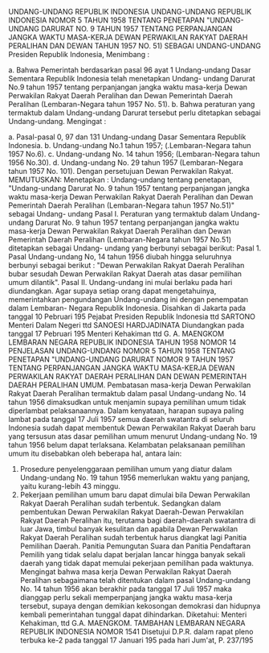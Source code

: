  UNDANG-UNDANG REPUBLIK INDONESIA UNDANG-UNDANG REPUBLIK INDONESIA NOMOR 5 TAHUN 1958 TENTANG PENETAPAN "UNDANG-UNDANG DARURAT NO. 9 TAHUN 1957 TENTANG PERPANJANGAN JANGKA WAKTU MASA-KERJA DEWAN PERWAKILAN RAKYAT DAERAH PERALIHAN DAN DEWAN TAHUN 1957 NO. 51) SEBAGAI UNDANG-UNDANG Presiden Republik Indonesia,
Menimbang :

a. Bahwa Pemerintah berdasarkan pasal 96 ayat 1 Undang-undang Dasar Sementara Republik Indonesia telah menetapkan Undang- undang Darurat No.9 tahun 1957 tentang perpanjangan jangka waktu masa-kerja Dewan Perwakilan Rakyat Daerah Peralihan dan Dewan Pemerintah Daerah Peralihan (Lembaran-Negara tahun 1957 No. 51).
b. Bahwa peraturan yang termaktub dalam Undang-undang Darurat tersebut perlu ditetapkan sebagai Undang-undang.
Mengingat :

a. Pasal-pasal 0, 97 dan 131 Undang-undang Dasar Sementara Republik Indonesia.
b. Undang-undang No.1 tahun 1957; (.Lembaran-Negara tahun 1957 No.6).
c. Undang-undang No. 14 tahun 1956; (Lembaran-Negara tahun 1956 No.30).
d. Undang-undang No. 29 tahun 1957 (Lembaran-Negara tahun 1957 No. 101). Dengan persetujuan Dewan Perwakilan Rakyat.
MEMUTUSKAN:
 Menetapkan : Undang-undang tentang penetapan, "Undang-undang Darurat No. 9 tahun 1957 tentang perpanjangan jangka waktu masa-kerja Dewan Perwakilan Rakyat Daerah Peralihan dan Dewan Pemerintah Daerah Peralihan (Lembaran-Negara tahun 1957 No.51)" sebagai Undang- undang Pasal I. Peraturan yang termaktub dalam Undang-undang Darurat No. 9 tahun 1957 tentang perpanjangan jangka waktu masa-kerja Dewan Perwakilan Rakyat Daerah Peralihan dan Dewan Pemerintah Daerah Peralihan (Lembaran-Negara tahun 1957 No.51) ditetapkan sebagai Undang- undang yang berbunyi sebagai berikut: Pasal 1. Pasal Undang-undang No, 14 tahun 1956 diubah hingga seluruhnya berbunyi sebagai berikut : "Dewan Perwakilan Rakyat Daerah Peralihan bubar sesudah Dewan Perwakilan Rakyat Daerah atas dasar pemilihan umum dilantik". Pasal II. Undang-undang ini mulai berlaku pada hari diundangkan. Agar supaya setiap orang dapat mengetahuinya, memerintahkan pengundangan Undang-undang ini dengan penempatan dalam Lembaran- Negara Republik Indonesia. Disahkan di Jakarta pada tanggal 10 Pebruari 195 Pejabat Presiden Republik Indonesia ttd SARTONO Menteri Dalam Negeri ttd SANOESI HARDJADINATA Diundangkan pada tanggal 17 Pebruari 195 Menteri Kehakiman ttd G. A. MAENGKOM LEMBARAN NEGARA REPUBLIK INDONESIA TAHUN 1958 NOMOR 14 PENJELASAN UNDANG-UNDANG NOMOR 5 TAHUN 1958 TENTANG PENETAPAN "UNDANG-UNDANG DARURAT NOMOR 9 TAHUN 1957 TENTANG PERPANJANGAN JANGKA WAKTU MASA-KERJA DEWAN PERWAKILAN RAKYAT DAERAH PERALIHAN DAN DEWAN PEMERINTAH DAERAH PERALIHAN UMUM. Pembatasan masa-kerja Dewan Perwakilan Rakyat Daerah Peralihan termaktub dalam pasal Undang-undang No. 14 tahun 1956 dimaksudkan untuk menjamin supaya pemilihan umum tidak diperlambat pelaksanaannya. Dalam kenyataan, harapan supaya paling lambat pada tanggal 17 Juli 1957 semua daerah swatantra di seluruh Indonesia sudah dapat membentuk Dewan Perwakilan Rakyat Daerah baru yang tersusun atas dasar pemilihan umum menurut Undang-undang No. 19 tahun 1956 belum dapat terlaksana. Kelambatan pelaksanaan pemilihan umum itu disebabkan oleh beberapa hal, antara lain:
1. Prosedure penyelenggaraan pemilihan umum yang diatur dalam Undang-undang No. 19 tahun 1956 memerlukan waktu yang panjang, yaitu kurang-lebih 43 minggu.
2. Pekerjaan pemilihan umum baru dapat dimulai bila Dewan Perwakilan Rakyat Daerah Peralihan sudah terbentuk. Sedangkan dalam pembentukan Dewan Perwakilan Rakyat Daerah-Dewan Perwakilan Rakyat Daerah Peralihan itu, terutama bagi daerah-daerah swatantra di luar Jawa, timbul banyak kesulitan dan apabila Dewan Perwakilan Rakyat Daerah Peralihan sudah terbentuk harus diangkat lagi Panitia Pemilihan Daerah. Panitia Pemungutan Suara dan Panitia Pendaftaran Pemilih yang tidak selalu dapat berjalan lancar hingga banyak sekali daerah yang tidak dapat memulai pekerjaan pemilihan pada waktunya. Mengingat bahwa masa kerja Dewan Perwakilan Rakyat Daerah Peralihan sebagaimana telah ditentukan dalam pasal Undang-undang No. 14 tahun 1956 akan berakhir pada tanggal 17 Juli 1957 maka dianggap perlu sekali memperpanjang jangka waktu masa-kerja tersebut, supaya dengan demikian kekosongan demokrasi dan hidupnya kembali pemerintahan tunggal dapat dihindarkan. Diketahui: Menteri Kehakiman, ttd G.A. MAENGKOM. TAMBAHAN LEMBARAN NEGARA REPUBLIK INDONESIA NOMOR 1541 Disetujui D.P.R. dalam rapat pleno terbuka ke-2 pada tanggal 17 Januari 195 pada hari Jum'at, P. 237/195